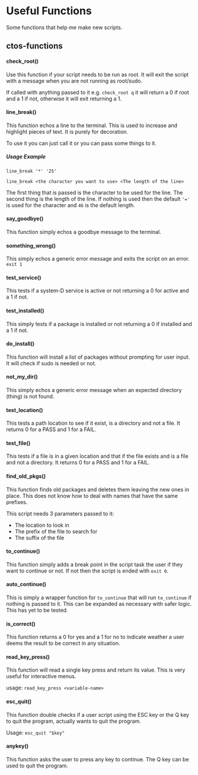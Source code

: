 # Useful Functions
Some functions that help me make new scripts.

## ctos-functions

#### check_root()

Use this function if your script needs to be run as root. It will exit the script with a message when you are not running as root/sudo.

If called with anything passed to it e.g. `check_root q` it will return a 0 if root and a 1 if not, otherwise it will exit returning a 1.

#### line_break()

This function echos a line to the terminal. This is used to increase and highlight pieces of text. It is purely for decoration.

To use it you can just call it or you can pass some things to it.

##### Usage Example

`line_break '*' '25'`

`line_break <the character you want to use> <The length of the line>`

The first thing that is passed is the character to be used for the line. The second thing is the length  of the line. If nothing is used then the default `'='` is used for the character and `46` is the default length.

#### say_goodbye()

This function simply echos a goodbye message to the terminal.

#### something_wrong()

This simply echos a generic error message and exits the script on an error. `exit 1`

#### test_service()

This tests if a system-D service is active or not returning a 0 for active and a 1 if not.

#### test_installed()

This simply tests if a package is installed or not returning a 0 if installed and a 1 if not.

#### do_install()

This function will install a list of packages without prompting for user input. It will check if sudo is needed or not.

#### not_my_dir()

This simply echos a generic error message when an expected directory (thing) is not found.

#### test_location()

This tests a path location to see if it exist, is a directory and not a file. It returns 0 for a PASS and 1 for a FAIL.

#### test_file()

This tests if a file is in a given location and that if the file exists and is a file and not a directory. It returns 0 for a PASS and 1 for a FAIL.

#### find_old_pkgs()

This function finds old packages and deletes them leaving the new ones in place. This does not know how to deal with names that have the same prefixes.

This script needs 3 parameters passed to it:

- The location to look in
- The prefix of the file to search for
- The suffix of the file

#### to_continue()

This function simply adds a break point in the script task the user if they want to continue or not. If not then the script is ended with `exit 0`.

#### auto_continue()

This is simply a wrapper function for `to_continue` that will run `to_continue` if nothing is passed to it. This can be expanded as necessary with safer logic. This has yet to be tested.

#### is_correct()

This function returns a 0 for yes and a 1 for no to indicate weather a user deems the result to be correct in any situation.

#### read_key_press()

This function will read a single key press and return its value. This is very useful for interactive menus.

usage: `read_key_press <variable-name>`

#### esc_quit()

This function double checks if a user script using the ESC key or the Q key to quit the program, actually wants to quit the program.

Usage: `esc_quit "$key"`

#### anykey()

This function asks the user to press any key to continue. The Q key can be used to quit the program.
